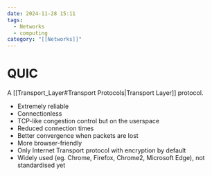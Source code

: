```yaml
---
date: 2024-11-28 15:11
tags:
  - Networks
  - computing
category: "[[Networks]]"
---
```

# QUIC
A [[Transport_Layer#Transport Protocols|Transport Layer]] protocol.

- Extremely reliable 
- Connectionless
- TCP-like congestion control but on the userspace
- Reduced connection times
- Better convergence when packets are lost 
- More browser-friendly
- Only Internet Transport protocol with encryption by default 
- Widely used (eg. Chrome, Firefox, Chrome2, Microsoft Edge), not standardised yet